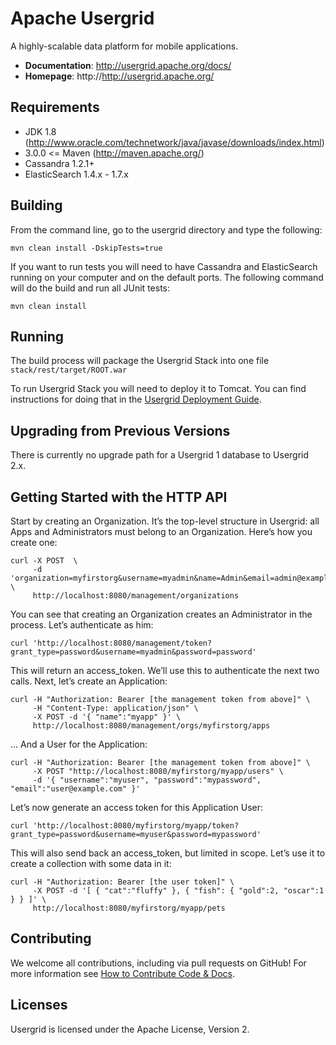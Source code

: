# Apache Usergrid

A highly-scalable data platform for mobile applications.

* **Documentation**: http://usergrid.apache.org/docs/
* **Homepage**: http://http://usergrid.apache.org/


## Requirements

* JDK 1.8 (http://www.oracle.com/technetwork/java/javase/downloads/index.html)
* 3.0.0 <= Maven (http://maven.apache.org/)
* Cassandra 1.2.1+
* ElasticSearch 1.4.x - 1.7.x


## Building

From the command line, go to the usergrid directory and type the following:

    mvn clean install -DskipTests=true

If you want to run tests you will need to have Cassandra and ElasticSearch running on your computer and on the default ports. The following command will do the build and run all JUnit tests:

    mvn clean install


## Running

The build process will package the Usergrid Stack into one file `stack/rest/target/ROOT.war`

To run Usergrid Stack you will need to deploy it to Tomcat. You can find instructions for
doing that in the [Usergrid Deployment Guide](http://usergrid.apache.org/docs/installation/deployment-guide.html).


## Upgrading from Previous Versions

There is currently no upgrade path for a Usergrid 1 database to Usergrid 2.x.


## Getting Started with the HTTP API

Start by creating an Organization. It’s the top-level structure in Usergrid:
all Apps and Administrators must belong to an Organization. Here’s how you create one:

    curl -X POST  \
         -d 'organization=myfirstorg&username=myadmin&name=Admin&email=admin@example.com&password=password' \
         http://localhost:8080/management/organizations

You can see that creating an Organization creates an Administrator in the process. Let’s authenticate as him:

    curl 'http://localhost:8080/management/token?grant_type=password&username=myadmin&password=password'

This will return an access\_token. We’ll use this to authenticate the next two calls.
Next, let’s create an Application:

    curl -H "Authorization: Bearer [the management token from above]" \
         -H "Content-Type: application/json" \
         -X POST -d '{ "name":"myapp" }' \
         http://localhost:8080/management/orgs/myfirstorg/apps

… And a User for the Application:

    curl -H "Authorization: Bearer [the management token from above]" \
         -X POST "http://localhost:8080/myfirstorg/myapp/users" \
         -d '{ "username":"myuser", "password":"mypassword", "email":"user@example.com" }'

Let’s now generate an access token for this Application User:

    curl 'http://localhost:8080/myfirstorg/myapp/token?grant_type=password&username=myuser&password=mypassword'

This will also send back an access\_token, but limited in scope.
Let’s use it to create a collection with some data in it:

    curl -H "Authorization: Bearer [the user token]" \
         -X POST -d '[ { "cat":"fluffy" }, { "fish": { "gold":2, "oscar":1 } } ]' \
         http://localhost:8080/myfirstorg/myapp/pets

## Contributing

We welcome all contributions, including via pull requests on GitHub! For more information see [How to Contribute Code & Docs](http://usergrid.apache.org/docs/reference/contribute-code.html).


## Licenses

Usergrid is licensed under the Apache License, Version 2.
